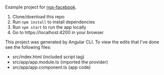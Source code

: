 Example project for [ngx-facebook](https://github.com/zyra/ngx-facebook). 

1. Clone/doenload this repo
2. Run `npm install` to install dependencies
3. Run `npm start` to run the app locally
4. Go to https://localhost:4200 in your browser

This project was generated by Angular CLI. To view the edits that I've done see the following files:

- src/index.html (included script tag)
- src/app/app.module.ts (imported the provider)
- src/app/app.component.ts (app code)
